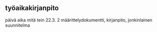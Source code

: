 
## työaikakirjanpito

päivä aika mitä tein
22.3.  2   määrittelydokumentti, kirjanpito, jonkinlainen suunnitelma
